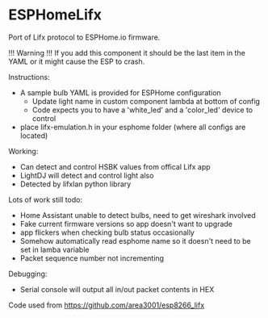 # ESPHomeLifx
Port of Lifx protocol to ESPHome.io firmware.

!!! Warning !!!
If you add this component it should be the last item in the YAML or it might cause the ESP to crash.

Instructions:
- A sample bulb YAML is provided for ESPHome configuration
  - Update light name in custom component lambda at bottom of config
  - Code expects you to have a 'white_led' and a 'color_led' device to control
- place lifx-emulation.h in your esphome folder (where all configs are located)

Working:
- Can detect and control HSBK values from offical Lifx app
- LightDJ will detect and control light also
- Detected by lifxlan python library

Lots of work still todo:
- Home Assistant unable to detect bulbs, need to get wireshark involved
- Fake current firmware versions so app doesn't want to upgrade
- app flickers when checking bulb status occasionally
- Somehow automatically read esphome name so it doesn't need to be set in lamba variable
- Packet sequence number not incrementing

Debugging:
- Serial console will output all in/out packet contents in HEX

Code used from https://github.com/area3001/esp8266_lifx
